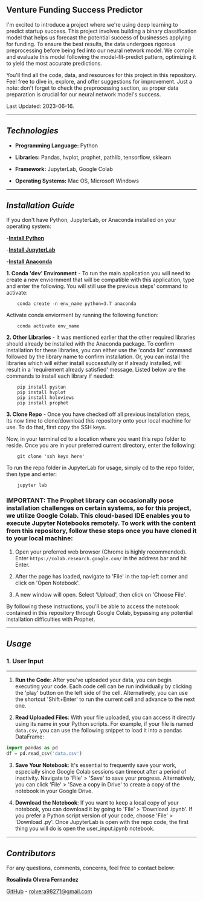 ## Venture Funding Success Predictor

I'm excited to introduce a project where we're using deep learning to predict startup success. This project involves building a binary classification model that helps us forecast the potential success of businesses applying for funding. To ensure the best results, the data undergoes rigorous preprocessing before being fed into our neural network model. We compile and evaluate this model following the model-fit-predict pattern, optimizing it to yield the most accurate predictions.

You'll find all the code, data, and resources for this project in this repository. Feel free to dive in, explore, and offer suggestions for improvement. Just a note: don't forget to check the preprocessing section, as proper data preparation is crucial for our neural network model's success. 

Last Updated: 2023-06-16.


---

## *Technologies*

- **Programming Language:** Python
- **Libraries:** Pandas, hvplot, prophet, pathlib, tensorflow, sklearn

- **Framework:** JupyterLab, Google Colab
- **Operating Systems:** Mac OS, Microsoft Windows

---

## *Installation Guide*

If you don't have Python, JupyterLab, or Anaconda installed on your operating system:

-**[Install Python](https://www.python.org/downloads/)**

-**[Install JupyterLab](https://jupyter.org/install)**

-**[Install Anaconda](https://docs.anaconda.com/free/anaconda/install/index.html)**


**1. Conda 'dev' Environment** - To run the main application you will need to create a new enviornment that will be compatible with this application, type and enter the following. You will still use the previous steps' command to activate:

        conda create -n env_name python=3.7 anaconda

Activate conda enviorment by running the following function:

        conda activate env_name 

**2. Other Libraries** - It was mentioned earlier that the other required libraries should already be installed with the Anaconda package. To confirm installation for these libraries, you can either use the 'conda list' command followed by the library name to confirm installation. Or, you can install the libraries which will either install successfully or if already installed, will result in a 'requirement already satisfied' message. Listed below are the commands to install each library if needed:
        
        pip install pystan
        pip install hvplot
        pip install holoviews
        pip install prophet


**3. Clone Repo** - Once you have checked off all previous installation steps, its now time to clone/download this repository onto your local machine for use. To do that, first copy the SSH keys.

Now, in your terminal cd to a location where you want this repo folder to reside. Once you are in your preferred current directory, enter the following:

        git clone 'ssh keys here'

To run the repo folder in JupyterLab for usage, simply cd to the repo folder, then type and enter:

        jupyter lab

### **IMPORTANT:** The Prophet library can occasionally pose installation challenges on certain systems, so for this project, we utilize Google Colab. This cloud-based IDE enables you to execute Jupyter Notebooks remotely. To work with the content from this repository, follow these steps once you have cloned it to your local machine:

1. Open your preferred web browser (Chrome is highly recommended). Enter `https://colab.research.google.com/` in the address bar and hit Enter.

2. After the page has loaded, navigate to 'File' in the top-left corner and click on 'Open Notebook'.

3. A new window will open. Select 'Upload', then click on 'Choose File'. 

By following these instructions, you'll be able to access the notebook contained in this repository through Google Colab, bypassing any potential installation difficulties with Prophet.

---

## *Usage*

### 1. User Input
---

1. **Run the Code**: After you've uploaded your data, you can begin executing your code. Each code cell can be run individually by clicking the 'play' button on the left side of the cell. Alternatively, you can use the shortcut 'Shift+Enter' to run the current cell and advance to the next one.

2. **Read Uploaded Files**: With your file uploaded, you can access it directly using its name in your Python scripts. For example, if your file is named `data.csv`, you can use the following snippet to load it into a pandas DataFrame: 
```python
import pandas as pd 
df = pd.read_csv('data.csv')
```

3. **Save Your Notebook**: It's essential to frequently save your work, especially since Google Colab sessions can timeout after a period of inactivity. Navigate to 'File' > 'Save' to save your progress. Alternatively, you can click 'File' > 'Save a copy in Drive' to create a copy of the notebook in your Google Drive.

4. **Download the Notebook**: If you want to keep a local copy of your notebook, you can download it by going to 'File' > 'Download .ipynb'. If you prefer a Python script version of your code, choose 'File' > 'Download .py'.
Once JupyterLab is open with the repo code, the first thing you will do is open the user_input.ipynb notebook. 

---

## *Contributors*

For any questions, comments, concerns, feel free to contact below: 

**Rosalinda Olvera Fernandez**

[GitHub](https://github.com/rolvera05) - rolvera98271@gmail.com
